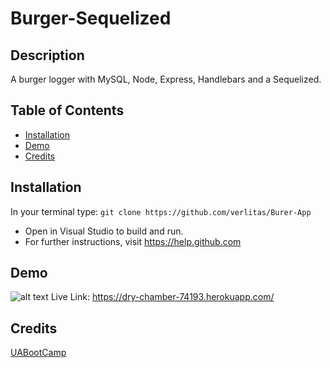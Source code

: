 # Burger-Sequelized

## Description
A burger logger with MySQL, Node, Express, Handlebars and a Sequelized.


## Table of Contents
* [Installation](#installation)
* [Demo](#demo)
* [Credits](#credits)

## Installation
In your terminal type: 
```git clone https://github.com/verlitas/Burer-App```
* Open in Visual Studio to build and run.
* For further instructions, visit https://help.github.com

## Demo
![alt text](public/assets/img/burger.gif "Demo")
Live Link: https://dry-chamber-74193.herokuapp.com/

## Credits
[UABootCamp](https://bootcamp.ce.arizona.edu/coding/)
